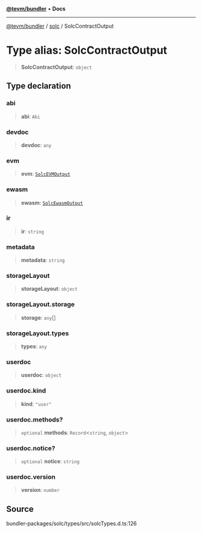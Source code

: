 [**@tevm/bundler**](../../README.md) • **Docs**

***

[@tevm/bundler](../../modules.md) / [solc](../README.md) / SolcContractOutput

# Type alias: SolcContractOutput

> **SolcContractOutput**: `object`

## Type declaration

### abi

> **abi**: `Abi`

### devdoc

> **devdoc**: `any`

### evm

> **evm**: [`SolcEVMOutput`](SolcEVMOutput.md)

### ewasm

> **ewasm**: [`SolcEwasmOutput`](SolcEwasmOutput.md)

### ir

> **ir**: `string`

### metadata

> **metadata**: `string`

### storageLayout

> **storageLayout**: `object`

### storageLayout.storage

> **storage**: `any`[]

### storageLayout.types

> **types**: `any`

### userdoc

> **userdoc**: `object`

### userdoc.kind

> **kind**: `"user"`

### userdoc.methods?

> `optional` **methods**: `Record`\<`string`, `object`\>

### userdoc.notice?

> `optional` **notice**: `string`

### userdoc.version

> **version**: `number`

## Source

bundler-packages/solc/types/src/solcTypes.d.ts:126
